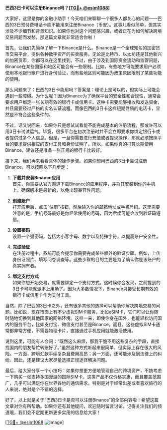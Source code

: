 **巴西3日卡可以注册Binance吗？[[TG💪+ @esim1088](https://t.me/s/esim1088)]**

大家好，这里是你的金融小助手！今天咱们来聊聊一个很多人都关心的问题——巴西的3日预付费电话卡能不能用来注册Binance（币安）。这事儿看似简单，但其实涉及不少细节和背景知识。如果你也对这个问题感兴趣，或者正在为如何解决跨境交易问题而发愁，那这篇文章就非常适合你啦！

首先，让我们先简单了解一下Binance是什么。Binance是一个全球知名的加密货币交易平台，提供各种数字资产的买卖服务。无论是比特币、以太坊还是其他新兴的加密货币，你都可以在这里找到。不过，由于涉及到国际资金流动和监管问题，Binance在某些国家和地区可能会有一些限制。比如，有些地方可能要求用户必须使用本地银行账户进行身份验证，而有些地区则可能因为政策原因限制了某些功能的使用。

那么问题来了：巴西的3日卡能用吗？答案是：理论上是可以的，但实际上可能会遇到一些障碍。为什么呢？因为Binance为了确保平台的安全性和合规性，通常会要求用户绑定一张长期有效的银行卡或信用卡。这种卡需要能够接收和发送资金，并且需要经过严格的实名认证流程。而像巴西的3日卡这样短期性质的电话卡，显然是不符合这些条件的。

不过，话又说回来，如果你只是想试试看能不能完成基本的注册流程，那或许可以用3日卡试试运气。毕竟，很多平台在初次注册时并不会立即要求你绑定银行卡或者提供过多个人信息。但是，一旦你需要进行充值或者提现操作，那就必须按照平台的要求提供相应的支付工具和身份证明了。所以，如果你真的打算长期使用Binance，建议还是准备一张正规的银行卡比较好。

接下来，我们再来看看具体的操作步骤。如果你想用巴西的3日卡尝试注册Binance，可以按照以下几步走：

1. **下载并安装Binance应用**  
   首先，你需要从官方渠道下载Binance的应用程序，并将其安装到你的手机上。确保版本是最新的，以免出现兼容性问题。

2. **创建账户**  
   打开应用后，点击“注册”按钮，然后输入你的邮箱地址或手机号码。这里需要注意的是，手机号码最好是你经常使用的号码，因为后续可能会收到验证码短信。

3. **设置密码**  
   设置一个强密码，包括大小写字母、数字以及特殊字符，以提高账户安全性。

4. **完成验证**  
   在注册过程中，系统可能会提示你需要完成某些额外的验证步骤。例如，上传身份证照片、填写问卷调查等。这些步骤的目的主要是为了确认你是该账户的真实拥有者。

5. **绑定支付方式**  
   如果你想开始交易，就需要绑定一个支付方式。这时候你会发现，之前提到的3日卡可能就派不上用场了。因为大多数情况下，Binance只接受长期有效的银行卡或信用卡作为支付工具。

当然，除了巴西的3日卡之外，还有很多其他的选择可以帮助你解决跨境交易的问题。比如说，现在市面上有不少虚拟SIM卡服务，比如eSIM卡，它们可以让你随时随地切换到其他国家的网络环境。这样一来，即使你身在国外，也能轻松访问国内的服务平台，比如支付宝、微信支付甚至是Binance。而且，这些虚拟SIM卡通常都非常方便，不需要物理卡片，直接通过手机应用就能激活使用。

说到这里，可能有人会问：“既然这么麻烦，那我干脆不用这些复杂的手段，直接找国内的朋友帮忙转账好了。”虽然这种方式听起来很简单，但实际上存在很大的风险。一方面，跨境汇款手续复杂且费用高昂；另一方面，还可能涉及到法律上的纠纷。因此，还是建议大家尽量选择正规途径解决问题。

最后，给大家分享一个小技巧：如果你想更方便地管理自己的跨境资产，不妨考虑一下购买一张支持多国漫游的国际SIM卡。这类产品不仅价格实惠，而且覆盖范围广，几乎可以满足你在世界各地的通信需求。特别是对于经常出差或者喜欢旅行的人来说，绝对是个不错的选择。

好了，以上就是关于“巴西3日卡是否可以注册Binance”的全部内容啦！希望这篇文章对你有所帮助。如果你还有其他疑问，欢迎随时留言讨论。记得关注我们的频道哦，我们会不定期更新更多实用的信息给大家！

[[TG💪+ @esim1088](https://t.me/s/esim1088) ![Image](https://i.postimg.cc/4NQfJmqS/Snipaste-2025-05-13-00-14-12.png)]